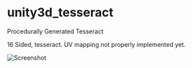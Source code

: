 unity3d_tesseract
=================

Procedurally Generated Tesseract

16 Sided, tesseract.
UV mapping not properly implemented yet.

![Screenshot](username.github.com/unity3d_tesseract/Assets/Images/screenshot-000.png)